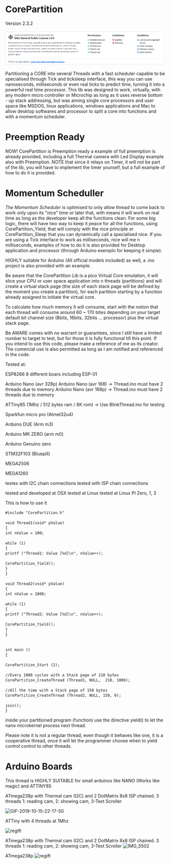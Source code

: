 # CorePartition

Version 2.3.2

![License information](https://raw.githubusercontent.com/solariun/CorePartition/master/License.png)

Partitioning a CORE into several Threads with a fast scheduler capable to be specialised through Tick and ticksleep interface, this way you can use nanoseconds, milliseconds or even real ticks to predict time, turning it into a powerful real time processor.  This lib was designed to work, virtually, with any modern micro controller or Microchip as long as it uses reverse bottom - up stack addressing, but was aiming single core processors and user space like MSDOS, linux applications, windows applications and Mac to allow desktop softwares and processor to split a core into functions and with a momentum scheduler.


# Preemption Ready 
NOW! CorePartition is Preemption ready a example of full preemption is already provided, including a full Thermal camera with Led Display example also with Preemption. NOTE that since it relays on Timer, it will not be part of the lib, you will have to implement the timer yourself, but a full example of how to do it is provided.


# Momentum Scheduller

*The Momentum Scheduler* is optimised to only allow thread to come back to work only upon its "nice" time or later that, with means it will work on real time as long as the developer keep all the functions clean. For some big logic, there will have two way to keep it peace for all the functions, using CorePartition_Yield, that will comply with the nice principle or CorePartition_Sleep that you can dynamically call a specialised nice. If you are using a Tick interface to work as milliseconds, nice will me n milliseconds, examples of how to do it is also provided for Desktop application and processor (through Arduino exemplo for keeping it simple).

HIGHLY suitable for Arduino (All official models included) as well, a .ino project is also provided with an example.

Be aware that the CorePartition Lib is a pico Virtual Core emulation, it will slice your CPU or user space application into n threads (partitions) and will create  a virtual stack page (the size of each stack page will be defined by the moment you create a partition), for each partition starting by a function already assigned to initiate the virtual core.

To calculate how much memory it will consume, start with the notion that each thread will consume around 60 ~ 170 bites depending on your target default bit channel size (8bits, 16bits, 32bits ... processor) plus the virtual stack page. 

Be AWARE comes with no warrant or guarantees, since I still have a limited number to target to test, but for those it is  fully functional till this point. If you intend  to use this code, please make a reference of me as its creator.  The comercial use is also permitted as long as I am notified and referenced in the code.

Tested at:

ESP8266 8 different boars including ESP-01

Arduino Nano (avr 328p)
Arduino Nano (avr 168) -> Thread.ino must have 2 threads due to memory
Arduino Nano (avr 168p) -> Thread.ino must have 2 threads due to memory

ATTiny85 (1Mhz / 512 bytes ram / 8K rom) -> Use BlinkThread.ino for testing

Sparkfun micro pro (Atmel32u4)

Arduino DUE (Arm m3)

Arduino MK ZERO (arm m0)

Arduino Genuino zero

STM32F103 (Bluepill)

MEGA2506 

MEGA1260

testes with I2C chain connections
tested with ISP chain connections 

tested and developed at OSX
tested at Linux
tested at Linux PI Zero, 1, 3 


This is how to use it 

```
#include "CorePartition.h"

void Thread1(void* pValue)
{
int nValue = 100;

while (1)
{
printf ("Thread1: Value [%d]\n", nValue++);

CorePartition_Yield();
}
}

void Thread2(void* pValue)
{
int nValue = 1000;

while (1)
{
printf ("Thread2: Value [%d]\n", nValue++);

CorePartition_Yield();
}
}


int main ()
{

CorePartition_Start (2);

//Every 1000 cycles with a Stack page of 210 bytes
CorePartition_CreateThread (Thread1, NULL,  210, 1000);

//All the time with a Stack page of 150 bytes
CorePartition_CreateThread (Thread2, NULL, 150, 0);

join();
}
```

inside your partitioned program (function) use the directive yield() to let the nano microkernel process next thread.

Please note it is not a regular thread, even though it behaves like one, it is a cooperative thread, once it will  let the programmer choose when to yield control control to other threads. 

# Arduino Boards

This thread is HIGHLY SUITABLE for small arduinos like NANO (Works like magic) and ATTINY85

ATmega238p with Thermal cam (I2C) and 2 DotMatrix 8x8 ISP chained. 3 threads 1: reading cam, 2: showing cam, 3-Text Scroller

![GIF-2019-10-15-22-17-50](https://user-images.githubusercontent.com/1805792/66883029-7812a280-ef9a-11e9-9a61-f04ce62eb25f.gif)

ATTiny with 4 threads at 1Mhz

![regift](https://user-images.githubusercontent.com/1805792/67900756-1dae4000-fb5d-11e9-9cc4-b648c7680208.gif)

ATmega238p with Thermal cam (I2C) and 2 DotMatrix 8x8 ISP chained. 3 threads 1: reading cam, 2: showing cam, 3-Text Scroller
![IMG_5502](https://user-images.githubusercontent.com/1805792/68585528-64b00580-047a-11ea-8d73-e45c9f3f441f.GIF)

ATmega238p 
![regift](https://user-images.githubusercontent.com/1805792/68585742-fb7cc200-047a-11ea-8ba5-3b9619c1962e.gif)

